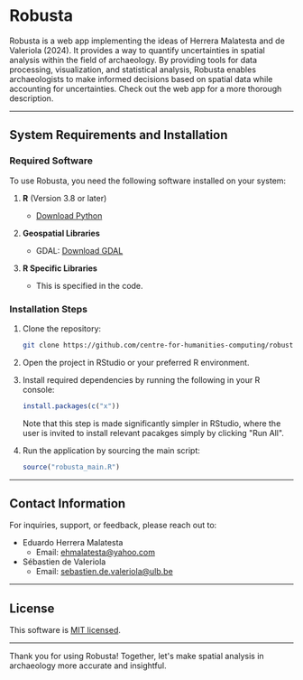 # Robusta

Robusta is a web app implementing the ideas of Herrera Malatesta and de Valeriola (2024). It provides a way to quantify uncertainties in spatial analysis within the field of archaeology. By providing tools for data processing, visualization, and statistical analysis, Robusta enables archaeologists to make informed decisions based on spatial data while accounting for uncertainties. Check out the web app for a more thorough description.

---

## System Requirements and Installation

### Required Software
To use Robusta, you need the following software installed on your system:

1. **R** (Version 3.8 or later)
   - [Download Python](https://www.python.org/downloads/)

2. **Geospatial Libraries**
   - GDAL: [Download GDAL](https://gdal.org/download.html)

3. **R Specific Libraries**
   - This is specified in the code.

### Installation Steps
1. Clone the repository:
   ```bash
   git clone https://github.com/centre-for-humanities-computing/robusta_webapp.git
   ```

2. Open the project in RStudio or your preferred R environment.

3. Install required dependencies by running the following in your R console:
   ```R
   install.packages(c("x"))
   ```
   Note that this step is made significantly simpler in RStudio, where the user is invited to install relevant pacakges simply by clicking "Run All".

4. Run the application by sourcing the main script:
   ```R
   source("robusta_main.R")
   ```

---

## Contact Information

For inquiries, support, or feedback, please reach out to:

- Eduardo Herrera Malatesta
  - Email: ehmalatesta@yahoo.com
- Sébastien de Valeriola
  - Email: sebastien.de.valeriola@ulb.be

---

## License ##
This software is [MIT licensed](./LICENSE.txt).


---

Thank you for using Robusta! Together, let's make spatial analysis in archaeology more accurate and insightful.

